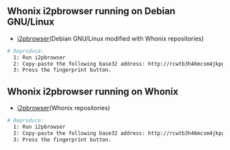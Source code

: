 ## Whonix i2pbrowser running on Debian GNU/Linux

  * [i2pbrowser](https://github.com/eyedeekay/i2pbrowser)(Debian GNU/Linux modified with Whonix repositories)

```sh
# Reproduce:
  1: Run i2pbrowser
  2: Copy-paste the following base32 address: http://rcwtb3h46mcsm4jkpg5buinikn3oxc7j54wgokxuupmyquifhuvq.b32.i2p/
  3: Press the fingerprint button.
```

## Whonix i2pbrowser running on Whonix

  * [i2pbrowser](https://github.com/eyedeekay/i2pbrowser)(Whonix repositories)

```sh
# Reproduce:
  1: Run i2pbrowser
  2: Copy-paste the following base32 address: http://rcwtb3h46mcsm4jkpg5buinikn3oxc7j54wgokxuupmyquifhuvq.b32.i2p/
  3: Press the fingerprint button.
```

